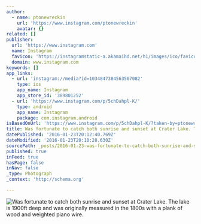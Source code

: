 ```yaml
---
author:
  - name: ptonewreckin
    url: 'https://www.instagram.com/ptonewreckin'
    avatar: {}
related: []
publisher:
  url: 'https://www.instagram.com'
  name: Instagram
  favicon: 'https://instagramstatic-a.akamaihd.net/h1/images/ico/favicon.ico/7cdab0872b15.ico'
  domain: www.instagram.com
keywords: []
app_links:
  - url: 'instagram://media?id=1034847384563507082'
    type: ios
    app_name: Instagram
    app_store_id: '389801252'
  - url: 'https://www.instagram.com/p/5chDahpl-K/'
    type: android
    app_name: Instagram
    package: com.instagram.android
isBasedOnUrl: 'https://www.instagram.com/p/5chDahpl-K/?taken-by=ptonewreckin'
title: Was fortunate to catch both sunrise and sunset at Crater Lake. The lake is 1900ft deep and was originally measured in the 1800s with a plank of wood and weighted piano wire.
datePublished: '2016-01-23T20:12:40.769Z'
dateModified: '2016-01-23T20:10:28.630Z'
sourcePath: _posts/2016-01-23-was-fortunate-to-catch-both-sunrise-and-sunset-at-crater-lak.md
published: true
inFeed: true
hasPage: false
inNav: false
_type: Photograph
_context: 'http://schema.org'

---
```

![Was fortunate to catch both sunrise and sunset at Crater Lake&period; The lake is 1900ft deep and was originally measured in the 1800s with a plank of wood and weighted piano wire&period;](https://scontent.cdninstagram.com/hphotos-xat1/t51.2885-15/e35/11378156_450883158426611_1124720766_n.jpg)